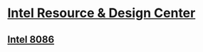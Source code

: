 # [Intel Resource & Design Center](https://www.intel.com/content/www/us/en/design/resource-design-center.html)



## [Intel 8086](https://en.wikipedia.org/wiki/Intel_8086)


